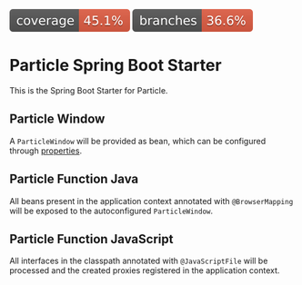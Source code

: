 ![Coverage](.github/badges/jacoco.svg)
![Branches](.github/badges/branches.svg)

# Particle Spring Boot Starter

This is the Spring Boot Starter for Particle.

## Particle Window

A `ParticleWindow` will be provided as bean, which can be configured through
[properties](src/main/java/io/github/bitfist/particle/spring/window/ParticleWindowProperties.java).

## Particle Function Java

All beans present in the application context annotated with `@BrowserMapping` will be exposed to the autoconfigured
`ParticleWindow`.

## Particle Function JavaScript

All interfaces in the classpath annotated with `@JavaScriptFile` will be processed and the created proxies registered in
the application context.